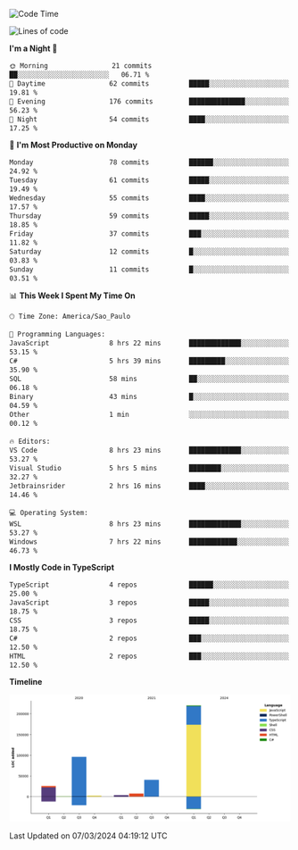 <!--START_SECTION:waka-->
![Code Time](http://img.shields.io/badge/Code%20Time-2%2C337%20hrs%2046%20mins-blue)

![Lines of code](https://img.shields.io/badge/From%20Hello%20World%20I%27ve%20Written-395.1%20thousand%20lines%20of%20code-blue)

**I'm a Night 🦉** 

```text
🌞 Morning                21 commits          ██░░░░░░░░░░░░░░░░░░░░░░░   06.71 % 
🌆 Daytime                62 commits          █████░░░░░░░░░░░░░░░░░░░░   19.81 % 
🌃 Evening                176 commits         ██████████████░░░░░░░░░░░   56.23 % 
🌙 Night                  54 commits          ████░░░░░░░░░░░░░░░░░░░░░   17.25 % 
```
📅 **I'm Most Productive on Monday** 

```text
Monday                   78 commits          ██████░░░░░░░░░░░░░░░░░░░   24.92 % 
Tuesday                  61 commits          █████░░░░░░░░░░░░░░░░░░░░   19.49 % 
Wednesday                55 commits          ████░░░░░░░░░░░░░░░░░░░░░   17.57 % 
Thursday                 59 commits          █████░░░░░░░░░░░░░░░░░░░░   18.85 % 
Friday                   37 commits          ███░░░░░░░░░░░░░░░░░░░░░░   11.82 % 
Saturday                 12 commits          █░░░░░░░░░░░░░░░░░░░░░░░░   03.83 % 
Sunday                   11 commits          █░░░░░░░░░░░░░░░░░░░░░░░░   03.51 % 
```


📊 **This Week I Spent My Time On** 

```text
🕑︎ Time Zone: America/Sao_Paulo

💬 Programming Languages: 
JavaScript               8 hrs 22 mins       █████████████░░░░░░░░░░░░   53.15 % 
C#                       5 hrs 39 mins       █████████░░░░░░░░░░░░░░░░   35.90 % 
SQL                      58 mins             ██░░░░░░░░░░░░░░░░░░░░░░░   06.18 % 
Binary                   43 mins             █░░░░░░░░░░░░░░░░░░░░░░░░   04.59 % 
Other                    1 min               ░░░░░░░░░░░░░░░░░░░░░░░░░   00.12 % 

🔥 Editors: 
VS Code                  8 hrs 23 mins       █████████████░░░░░░░░░░░░   53.27 % 
Visual Studio            5 hrs 5 mins        ████████░░░░░░░░░░░░░░░░░   32.27 % 
Jetbrainsrider           2 hrs 16 mins       ████░░░░░░░░░░░░░░░░░░░░░   14.46 % 

💻 Operating System: 
WSL                      8 hrs 23 mins       █████████████░░░░░░░░░░░░   53.27 % 
Windows                  7 hrs 22 mins       ████████████░░░░░░░░░░░░░   46.73 % 
```

**I Mostly Code in TypeScript** 

```text
TypeScript               4 repos             ██████░░░░░░░░░░░░░░░░░░░   25.00 % 
JavaScript               3 repos             █████░░░░░░░░░░░░░░░░░░░░   18.75 % 
CSS                      3 repos             █████░░░░░░░░░░░░░░░░░░░░   18.75 % 
C#                       2 repos             ███░░░░░░░░░░░░░░░░░░░░░░   12.50 % 
HTML                     2 repos             ███░░░░░░░░░░░░░░░░░░░░░░   12.50 % 
```



**Timeline**

![Lines of Code chart](https://raw.githubusercontent.com/jonhoffmam/jonhoffmam/master/assets/bar_graph.png)


 Last Updated on 07/03/2024 04:19:12 UTC
<!--END_SECTION:waka-->
